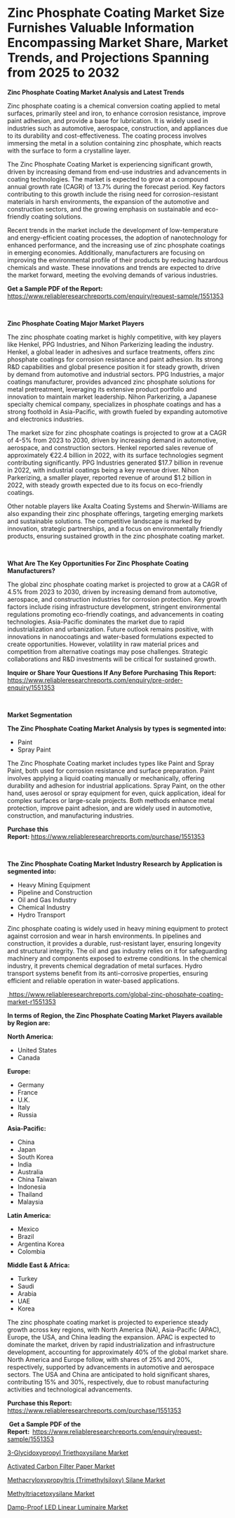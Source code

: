 <p><h1>Zinc Phosphate Coating Market Size Furnishes Valuable Information Encompassing Market Share, Market Trends, and Projections Spanning from 2025 to 2032</h1></p><p><strong>Zinc Phosphate Coating Market Analysis and Latest Trends</strong></p>
<p><p>Zinc phosphate coating is a chemical conversion coating applied to metal surfaces, primarily steel and iron, to enhance corrosion resistance, improve paint adhesion, and provide a base for lubrication. It is widely used in industries such as automotive, aerospace, construction, and appliances due to its durability and cost-effectiveness. The coating process involves immersing the metal in a solution containing zinc phosphate, which reacts with the surface to form a crystalline layer.</p><p>The Zinc Phosphate Coating Market is experiencing significant growth, driven by increasing demand from end-use industries and advancements in coating technologies. The market is expected to grow at a compound annual growth rate (CAGR) of 13.7% during the forecast period. Key factors contributing to this growth include the rising need for corrosion-resistant materials in harsh environments, the expansion of the automotive and construction sectors, and the growing emphasis on sustainable and eco-friendly coating solutions.</p><p>Recent trends in the market include the development of low-temperature and energy-efficient coating processes, the adoption of nanotechnology for enhanced performance, and the increasing use of zinc phosphate coatings in emerging economies. Additionally, manufacturers are focusing on improving the environmental profile of their products by reducing hazardous chemicals and waste. These innovations and trends are expected to drive the market forward, meeting the evolving demands of various industries.</p></p>
<p><strong>Get a Sample PDF of the Report:&nbsp;</strong> <a href="https://www.reliableresearchreports.com/enquiry/request-sample/1551353?utm_campaign=2109&utm_medium=2&utm_source=Github&utm_content=ia&utm_term=25012025&utm_id=zinc-phosphate-coating">https://www.reliableresearchreports.com/enquiry/request-sample/1551353</a></p>
<p>&nbsp;</p>
<p><strong>Zinc Phosphate Coating Major Market Players</strong></p>
<p><p>The zinc phosphate coating market is highly competitive, with key players like Henkel, PPG Industries, and Nihon Parkerizing leading the industry. Henkel, a global leader in adhesives and surface treatments, offers zinc phosphate coatings for corrosion resistance and paint adhesion. Its strong R&D capabilities and global presence position it for steady growth, driven by demand from automotive and industrial sectors. PPG Industries, a major coatings manufacturer, provides advanced zinc phosphate solutions for metal pretreatment, leveraging its extensive product portfolio and innovation to maintain market leadership. Nihon Parkerizing, a Japanese specialty chemical company, specializes in phosphate coatings and has a strong foothold in Asia-Pacific, with growth fueled by expanding automotive and electronics industries.</p><p>The market size for zinc phosphate coatings is projected to grow at a CAGR of 4-5% from 2023 to 2030, driven by increasing demand in automotive, aerospace, and construction sectors. Henkel reported sales revenue of approximately €22.4 billion in 2022, with its surface technologies segment contributing significantly. PPG Industries generated $17.7 billion in revenue in 2022, with industrial coatings being a key revenue driver. Nihon Parkerizing, a smaller player, reported revenue of around $1.2 billion in 2022, with steady growth expected due to its focus on eco-friendly coatings.</p><p>Other notable players like Axalta Coating Systems and Sherwin-Williams are also expanding their zinc phosphate offerings, targeting emerging markets and sustainable solutions. The competitive landscape is marked by innovation, strategic partnerships, and a focus on environmentally friendly products, ensuring sustained growth in the zinc phosphate coating market.</p></p>
<p>&nbsp;</p>
<p><strong>What Are The Key Opportunities For Zinc Phosphate Coating Manufacturers?</strong></p>
<p><p>The global zinc phosphate coating market is projected to grow at a CAGR of 4.5% from 2023 to 2030, driven by increasing demand from automotive, aerospace, and construction industries for corrosion protection. Key growth factors include rising infrastructure development, stringent environmental regulations promoting eco-friendly coatings, and advancements in coating technologies. Asia-Pacific dominates the market due to rapid industrialization and urbanization. Future outlook remains positive, with innovations in nanocoatings and water-based formulations expected to create opportunities. However, volatility in raw material prices and competition from alternative coatings may pose challenges. Strategic collaborations and R&D investments will be critical for sustained growth.</p></p>
<p><strong>Inquire or Share Your Questions If Any Before Purchasing This Report:</strong> <a href="https://www.reliableresearchreports.com/enquiry/pre-order-enquiry/1551353?utm_campaign=2109&utm_medium=2&utm_source=Github&utm_content=ia&utm_term=25012025&utm_id=zinc-phosphate-coating">https://www.reliableresearchreports.com/enquiry/pre-order-enquiry/1551353</a></p>
<p>&nbsp;</p>
<p><strong>Market Segmentation</strong></p>
<p><strong>The Zinc Phosphate Coating Market Analysis by types is segmented into:</strong></p>
<p><ul><li>Paint</li><li>Spray Paint</li></ul></p>
<p><p>The Zinc Phosphate Coating market includes types like Paint and Spray Paint, both used for corrosion resistance and surface preparation. Paint involves applying a liquid coating manually or mechanically, offering durability and adhesion for industrial applications. Spray Paint, on the other hand, uses aerosol or spray equipment for even, quick application, ideal for complex surfaces or large-scale projects. Both methods enhance metal protection, improve paint adhesion, and are widely used in automotive, construction, and manufacturing industries.</p></p>
<p><strong>Purchase this Report:&nbsp;</strong><a href="https://www.reliableresearchreports.com/purchase/1551353?utm_campaign=2109&utm_medium=2&utm_source=Github&utm_content=ia&utm_term=25012025&utm_id=zinc-phosphate-coating">https://www.reliableresearchreports.com/purchase/1551353</a></p>
<p>&nbsp;</p>
<p><strong>The Zinc Phosphate Coating Market Industry Research by Application is segmented into:</strong></p>
<p><ul><li>Heavy Mining Equipment</li><li>Pipeline and Construction</li><li>Oil and Gas Industry</li><li>Chemical Industry</li><li>Hydro Transport</li></ul></p>
<p><p>Zinc phosphate coating is widely used in heavy mining equipment to protect against corrosion and wear in harsh environments. In pipelines and construction, it provides a durable, rust-resistant layer, ensuring longevity and structural integrity. The oil and gas industry relies on it for safeguarding machinery and components exposed to extreme conditions. In the chemical industry, it prevents chemical degradation of metal surfaces. Hydro transport systems benefit from its anti-corrosive properties, ensuring efficient and reliable operation in water-based applications.</p></p>
<p><a href="https://www.reliableresearchreports.com/global-zinc-phosphate-coating-market-r1551353?utm_campaign=2109&utm_medium=2&utm_source=Github&utm_content=ia&utm_term=25012025&utm_id=zinc-phosphate-coating">&nbsp;https://www.reliableresearchreports.com/global-zinc-phosphate-coating-market-r1551353</a></p>
<p><strong>In terms of Region, the Zinc Phosphate Coating Market Players available by Region are:</strong></p>
<p>
    <p> <strong> North America: </strong>
        <ul>
            <li>United States</li>
            <li>Canada</li>
        </ul>
        </p> 
    <p> <strong> Europe: </strong>
        <ul>
            <li>Germany</li>
            <li>France</li>
            <li>U.K.</li>
            <li>Italy</li>
            <li>Russia</li>
        </ul>
        </p> 
    <p> <strong> Asia-Pacific: </strong>
        <ul>
            <li>China</li>
            <li>Japan</li>
            <li>South Korea</li>
            <li>India</li>
            <li>Australia</li>
            <li>China Taiwan</li>
            <li>Indonesia</li>
            <li>Thailand</li>
            <li>Malaysia</li>
        </ul>
        </p> 
    <p> <strong> Latin America: </strong>
        <ul>
            <li>Mexico</li>
            <li>Brazil</li>
            <li>Argentina Korea</li>
            <li>Colombia</li>
        </ul>
        </p> 
    <p> <strong> Middle East & Africa: </strong>
        <ul>
            <li>Turkey</li>
            <li>Saudi</li>
            <li>Arabia</li>
            <li>UAE</li>
            <li>Korea</li>
        </ul>
    </p>
    </p>
<p><p>The zinc phosphate coating market is projected to experience steady growth across key regions, with North America (NA), Asia-Pacific (APAC), Europe, the USA, and China leading the expansion. APAC is expected to dominate the market, driven by rapid industrialization and infrastructure development, accounting for approximately 40% of the global market share. North America and Europe follow, with shares of 25% and 20%, respectively, supported by advancements in automotive and aerospace sectors. The USA and China are anticipated to hold significant shares, contributing 15% and 30%, respectively, due to robust manufacturing activities and technological advancements.</p></p>
<p><strong>Purchase this Report: </strong><a href="https://www.reliableresearchreports.com/purchase/1551353?utm_campaign=2109&utm_medium=2&utm_source=Github&utm_content=ia&utm_term=25012025&utm_id=zinc-phosphate-coating">https://www.reliableresearchreports.com/purchase/1551353</a></p>
<p>&nbsp;<strong>Get a Sample PDF of the Report:&nbsp;&nbsp;</strong><a href="https://www.reliableresearchreports.com/enquiry/request-sample/1551353?utm_campaign=2109&utm_medium=2&utm_source=Github&utm_content=ia&utm_term=25012025&utm_id=zinc-phosphate-coating">https://www.reliableresearchreports.com/enquiry/request-sample/1551353</a></p>
<p><strong></strong></p>
<p><p><a href="https://www.linkedin.com/pulse/3-glycidoxypropyl-triethoxysilane-market-analysis-2025-2032-khjif?utm_campaign=2109&utm_medium=2&utm_source=Github&utm_content=ia&utm_term=25012025&utm_id=zinc-phosphate-coating">3-Glycidoxypropyl Triethoxysilane Market</a></p><p><a href="https://github.com/rahu1506/Market-Research-Report-List-6/blob/main/activated-carbon-filter-paper-market.md?utm_campaign=2109&utm_medium=2&utm_source=Github&utm_content=ia&utm_term=25012025&utm_id=zinc-phosphate-coating">Activated Carbon Filter Paper Market</a></p><p><a href="https://www.linkedin.com/pulse/methacryloxypropyltris-trimethylsiloxy-silane-market-transformation-o9swf?utm_campaign=2109&utm_medium=2&utm_source=Github&utm_content=ia&utm_term=25012025&utm_id=zinc-phosphate-coating">Methacryloxypropyltris (Trimethylsiloxy) Silane Market</a></p><p><a href="https://www.linkedin.com/pulse/trend-analysis-methyltriacetoxysilane-market-expected-growth-vydye?utm_campaign=2109&utm_medium=2&utm_source=Github&utm_content=ia&utm_term=25012025&utm_id=zinc-phosphate-coating">Methyltriacetoxysilane Market</a></p><p><a href="https://www.linkedin.com/pulse/damp-proof-led-linear-luminaire-market-analysis-from-zr5xc?utm_campaign=2109&utm_medium=2&utm_source=Github&utm_content=ia&utm_term=25012025&utm_id=zinc-phosphate-coating">Damp-Proof LED Linear Luminaire Market</a></p></p>